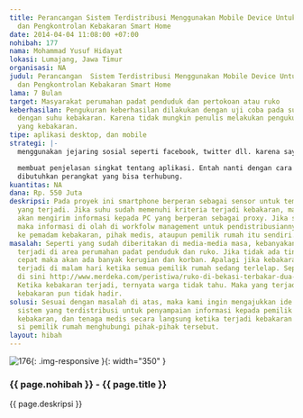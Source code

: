 ```yaml
---
title: Perancangan Sistem Terdistribusi Menggunakan Mobile Device Untuk Pengukuran
  dan Pengkontrolan Kebakaran Smart Home
date: 2014-04-04 11:08:00 +07:00
nohibah: 177
nama: Mohammad Yusuf Hidayat
lokasi: Lumajang, Jawa Timur
organisasi: NA
judul: Perancangan  Sistem Terdistribusi Menggunakan Mobile Device Untuk Pengukuran
  dan Pengkontrolan Kebakaran Smart Home
lama: 7 Bulan
target: Masyarakat perumahan padat penduduk dan pertokoan atau ruko
keberhasilan: Pengukuran keberhasilan dilakukan dengan uji coba pada suhu yang sesuai
  dengan suhu kebakaran. Karena tidak mungkin penulis melakukan pengukuran pada rumah
  yang kebakaran.
tipe: aplikasi desktop, dan mobile
strategi: |-
  menggunakan jejaring sosial seperti facebook, twitter dll. karena saya masih kuliah.

  membuat penjelasan singkat tentang aplikasi. Entah nanti dengan cara sosialisasi ataupun yang lain.
  dibutuhkan perangkat yang bisa terhubung.
kuantitas: NA
dana: Rp. 550 Juta
deskripsi: Pada proyek ini smartphone berperan sebagai sensor untuk temperature kebakaran
  yang terjadi. Jika suhu sudah memenuhi kriteria terjadi kebakaran, maka smartphone
  akan mengirim informasi kepada PC yang berperan sebagai proxy. Jika sudah masuk
  maka informasi di olah di workfolw management untuk pendistribusiannya, entah itu
  ke pemadam kebakaran, pihak medis, ataupun pemilik rumah itu sendiri.
masalah: Seperti yang sudah diberitakan di media-media masa, kebanyakan kebakaran
  terjadi di area perumahan padat penduduk dan ruko. Jika tidak ada tindakan yang
  cepat maka akan ada banyak kerugian dan korban. Apalagi jika kebakaran tersebut
  terjadi di malam hari ketika semua pemilik rumah sedang terlelap. Seperti yang diberitakan
  di sini http://www.merdeka.com/peristiwa/ruko-di-bekasi-terbakar-dua-balita-tewas-dan-ibunya-kritis.html.
  Ketika kebakaran terjadi, ternyata warga tidak tahu. Maka yang terjadi petugas pemadam
  kebakaran pun tidak hadir.
solusi: Sesuai dengan masalah di atas, maka kami ingin mengajukkan ide untuk membuat
  sistem yang terdistribusi untuk penyampaian informasi kepada pemilik rumah, pemadam
  kebakaran, dan tenaga medis secara langsung ketika terjadi kebakaran tanpa harus
  si pemilik rumah menghubungi pihak-pihak tersebut.
layout: hibah
---
```


![176](/static/img/hibahcms/176.png){: .img-responsive }{: width="350" }

### {{ page.nohibah }} - {{ page.title }}

{{ page.deskripsi }}
